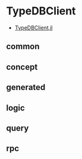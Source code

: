 # TypeDBClient
- [TypeDBClient.jl](https://github.com/Humans-of-Julia/TypeDBClient.jl/blob/main/src/TypeDBClient.jl)



## common

## concept

## generated

## logic

## query

## rpc

